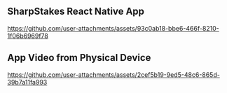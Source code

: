 ## SharpStakes React Native App

https://github.com/user-attachments/assets/93c0ab18-bbe6-466f-8210-1f06b6969f78

## App Video from Physical Device

https://github.com/user-attachments/assets/2cef5b19-9ed5-48c6-865d-39b7a11fa993


